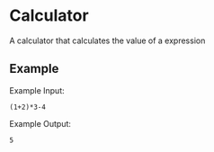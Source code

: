 # Calculator
A calculator that calculates the value of a expression
## Example
Example Input:
```
(1+2)*3-4
```
Example Output:
```
5
```
